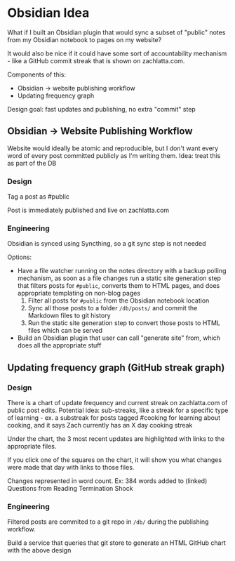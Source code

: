 # Obsidian Idea

What if I built an Obsidian plugin that would sync a subset of "public" notes from my Obsidian notebook to pages on my website?

It would also be nice if it could have some sort of accountability mechanism - like a GitHub commit streak that is shown on zachlatta.com.

Components of this:

- Obsidian -> website publishing workflow
- Updating frequency graph

Design goal: fast updates and publishing, no extra "commit" step

## Obsidian -> Website Publishing Workflow

Website would ideally be atomic and reproducible, but I don't want every word of every post committed publicly as I'm writing them. Idea: treat this as part of the DB

### Design

Tag a post as #public

Post is immediately published and live on zachlatta.com

### Engineering

Obsidian is synced using Syncthing, so a git sync step is not needed

Options:

- Have a file watcher running on the notes directory with a backup polling mechanism, as soon as a file changes run a static site generation step that filters posts for `#public`, converts them to HTML pages, and does appropriate templating on non-blog pages
    1. Filter all posts for `#public` from the Obsidian notebook location
    2. Sync all those posts to a folder `/db/posts/` and commit the Markdown files to git history
    3. Run the static site generation step to convert those posts to HTML files which can be served
- Build an Obsidian plugin that user can call "generate site" from, which does all the appropriate stuff

## Updating frequency graph (GitHub streak graph)

### Design

There is a chart of update frequency and current streak on zachlatta.com of public post edits. Potential idea: sub-streaks, like a streak for a specific type of learning - ex. a substreak for posts tagged #cooking for learning about cooking, and it says Zach currently has an X day cooking streak

Under the chart, the 3 most recent updates are highlighted with links to the appropriate files.

If you click one of the squares on the chart, it will show you what changes were made that day with links to those files.

Changes represented in word count. Ex: 384 words added to (linked) Questions from Reading Termination Shock

### Engineering

Filtered posts are commited to a git repo in `/db/` during the publishing workflow.

Build a service that queries that git store to generate an HTML GitHub chart with the above design
